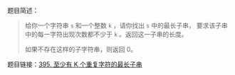 题目简述：

> 给你一个字符串 `s` 和一个整数 `k` ，请你找出 `s` 中的最长子串， 要求该子串中的每一字符出现次数都不少于 `k` 。返回这一子串的长度。
>
> 如果不存在这样的子字符串，则返回 0。

题目链接：[395. 至少有 K 个重复字符的最长子串](https://leetcode.cn/problems/longest-substring-with-at-least-k-repeating-characters/)

